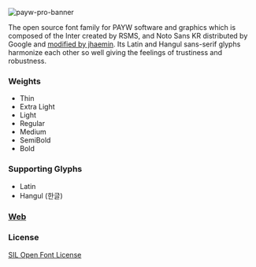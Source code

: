 ![payw-pro-banner](https://user-images.githubusercontent.com/19797697/79050808-71be6400-7c67-11ea-9a08-f4927d81a9d8.png)

The open source font family for PAYW software and graphics which is composed of the Inter created by RSMS, and Noto Sans KR distributed by Google and [modified by jhaemin](https://github.com/jhaemin/noto-sans-kr). Its Latin and Hangul sans-serif glyphs harmonize each other so well giving the feelings of trustiness and robustness.

### Weights

- Thin
- Extra Light
- Light
- Regular
- Medium
- SemiBold
- Bold

### Supporting Glyphs

- Latin
- Hangul (한글)

### [Web](./web)

### License

[SIL Open Font License](https://github.com/paywteam/payw-pro/blob/master/LICENSE)
